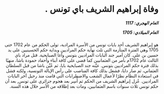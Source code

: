 <h1 dir="rtl">وفاة إبراهيم الشريف باي تونس .</h1>

<h5 dir="rtl">العام الهجري:  1117

العام الميلادي: 1705

</h5>

<p dir="rtl">هو إبراهيم الشريف أحد بايات تونس من الأسرة المرادية، تولى الحكم من عام 1702 حتى 1705 وهي الفترة المتأزمة التي تلت نهاية حكم المراديين وبداية حكم الحسينيين على يد حسين بن علي. كان أمير جند البايات المراديين بتونس وآغا الصبايحية. قتل مراد باي الثالث عام 1702م بأمر من العثمانيين كما قضى على كافة أبناء وأحفاد حمودة باشا، منهيًا بذلك فترة حكم المراديين بتونس. عيَّنه جند الصبايحية بايا، ثم عُيِّن باشا من قبل السلطان العثماني، ثم صار دايا، فشغل بذلك كافة المناصب على رأس الإيالة التونسية، ولكنه فشل في استعادة النظام نظرًا لأعمال الشغب والاضطرابات التي قامت منذ رحيل آخر البايات المراديين. عُزل إبراهيم الشريف من الحكم ثم أُسِر بعد هجوم جزائري على تونس, بعد أن حكم تونس ثلاث سنوات باسم العثمانيين، ومات بعد إطلاقه من الأسر خلال هذه السنة.</p></br>
